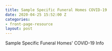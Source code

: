 ```yaml
---
title: Sample Specific Funeral Homes COVID-19
date: 2020-04-25 15:52:00 Z
categories:
- front-page-resource
layout: post
---
```


Sample Specific Funeral Homes' COVID-19 Info

